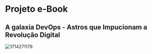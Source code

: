
# Projeto e-Book
## A galaxia DevOps - Astros que Impucionam a Revolução Digital




![1714271179](https://github.com/dvpdsc/projeto-dio-ebook/assets/148638306/f37fb68f-a30f-4fca-a932-e87860013db5)
